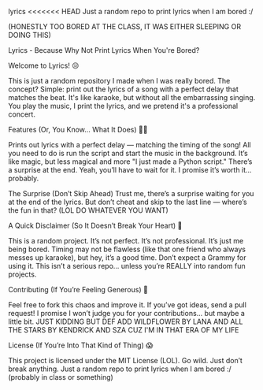 lyrics
<<<<<<< HEAD Just a random repo to print lyrics when I am bored :/

(HONESTLY TOO BORED AT THE CLASS, IT WAS EITHER SLEEPING OR DOING THIS)

Lyrics - Because Why Not Print Lyrics When You're Bored?

Welcome to Lyrics! 😒

This is just a random repository I made when I was really bored. The concept? Simple: print out the lyrics of a song with a perfect delay that matches the beat. It's like karaoke, but without all the embarrassing singing. You play the music, I print the lyrics, and we pretend it's a professional concert.

Features (Or, You Know... What It Does) 👍🏻

Prints out lyrics with a perfect delay — matching the timing of the song! All you need to do is run the script and start the music in the background. It’s like magic, but less magical and more "I just made a Python script." There’s a surprise at the end. Yeah, you’ll have to wait for it. I promise it’s worth it… probably.

The Surprise (Don’t Skip Ahead) Trust me, there’s a surprise waiting for you at the end of the lyrics. But don’t cheat and skip to the last line — where’s the fun in that? (LOL DO WHATEVER YOU WANT)

A Quick Disclaimer (So It Doesn’t Break Your Heart) 😬

This is a random project. It’s not perfect. It’s not professional. It’s just me being bored. Timing may not be flawless (like that one friend who always messes up karaoke), but hey, it’s a good time. Don’t expect a Grammy for using it. This isn’t a serious repo… unless you’re REALLY into random fun projects.

Contributing (If You’re Feeling Generous) 🤨

Feel free to fork this chaos and improve it. If you’ve got ideas, send a pull request! I promise I won’t judge you for your contributions... but maybe a little bit. JUST KIDDING BUT DEF ADD WILDFLOWER BY LANA AND ALL THE STARS BY KENDRICK AND SZA CUZ I'M IN THAT ERA OF MY LIFE

License (If You’re Into That Kind of Thing) 😱

This project is licensed under the MIT License (LOL). Go wild. Just don’t break anything.
Just a random repo to print lyrics when I am bored :/ (probably in class or something)

